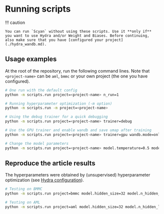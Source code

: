 # Running scripts

!!! caution

    You can run `Scyan` without using these scripts. Use it **only if** you want to use Hydra and/or Weight and Biases. Before continuing, also make sure that you have [configured your project](./hydra_wandb.md).

## Usage examples

At the root of the repository, run the following command lines.
Note that `<project-name>` can be `aml`, `bmmc` or your own project (the one you have configured).

```bash
# One run with the default config
python -m scripts.run project=<project-name> n_run=1

# Running hyperparameter optimization (-m option)
python -m scripts.run -m project=<project-name>

# Using the debug trainer for a quick debugging
python -m scripts.run project=<project-name> trainer=debug

# Use the GPU trainer and enable wandb and save umap after training
python -m scripts.run project=<project-name> trainer=gpu wandb.mode=online wandb.save_umap=true

# Change the model parameters
python -m scripts.run project=<project-name> model.temperature=0.5 model.prior_std=0.3
```

## Reproduce the article results

The hyperparameters were obtained by (unsupervised) hyperparameter optimization (see [Hydra configuration](./hydra_wandb.md)).

```bash
# Testing on BMMC
python -m scripts.run project=bmmc model.hidden_size=32 model.n_hidden_layers=8 model.n_layers=8 model.prior_std=0.35 model.temperature=2.5 model.modulo_temp=2 callbacks.early_stopping.patience=2 callbacks.early_stopping.min_delta=2

# Testing on AML
python -m scripts.run project=aml model.hidden_size=32 model.n_hidden_layers=7 model.n_layers=7 model.prior_std=0.2 model.temperature=0.75 model.modulo_temp=3 model.lr=0.0003 model.batch_size=8192 callbacks.early_stopping.patience=3 callbacks.early_stopping.min_delta=0.5
```
